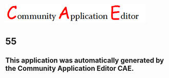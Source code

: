 ![CAE](https://github.com/GHProjectsTest/CAE-Deployment-Temp/blob/master/img/logo.png)  

55
===================


This application was automatically generated by the Community Application Editor CAE.  
---------------
